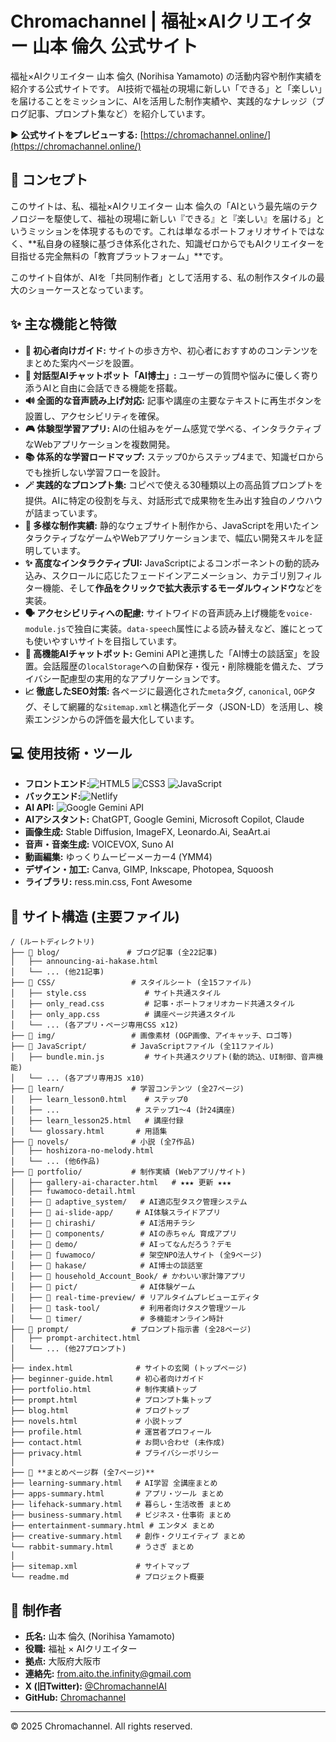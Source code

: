 # Chromachannel | 福祉×AIクリエイター 山本 倫久 公式サイト

福祉×AIクリエイター 山本 倫久 (Norihisa Yamamoto) の活動内容や制作実績を紹介する公式サイトです。
AI技術で福祉の現場に新しい「できる」と「楽しい」を届けることをミッションに、AIを活用した制作実績や、実践的なナレッジ（ブログ記事、プロンプト集など）を紹介しています。

▶ **公式サイトをプレビューする:** [https://chromachannel.online/](https://chromachannel.online/)

## 📖 コンセプト

このサイトは、私、福祉×AIクリエイター 山本 倫久の「AIという最先端のテクノロジーを駆使して、福祉の現場に新しい『できる』と『楽しい』を届ける」というミッションを体現するものです。これは単なるポートフォリオサイトではなく、**私自身の経験に基づき体系化された、知識ゼロからでもAIクリエイターを目指せる完全無料の「教育プラットフォーム」**です。

このサイト自体が、AIを「共同制作者」として活用する、私の制作スタイルの最大のショーケースとなっています。

## ✨ 主な機能と特徴

- **🔰 初心者向けガイド:** サイトの歩き方や、初心者におすすめのコンテンツをまとめた案内ページを設置。
- **🤖 対話型AIチャットボット「AI博士」:** ユーザーの質問や悩みに優しく寄り添うAIと自由に会話できる機能を搭載。
- **🔊 全面的な音声読み上げ対応:** 記事や講座の主要なテキストに再生ボタンを設置し、アクセシビリティを確保。
- **🎮 体験型学習アプリ:** AIの仕組みをゲーム感覚で学べる、インタラクティブなWebアプリケーションを複数開発。
- **📚 体系的な学習ロードマップ:** ステップ0からステップ4まで、知識ゼロからでも挫折しない学習フローを設計。
- **🪄 実践的なプロンプト集:** コピペで使える30種類以上の高品質プロンプトを提供。AIに特定の役割を与え、対話形式で成果物を生み出す独自のノウハウが詰まっています。
- **🎨 多様な制作実績:** 静的なウェブサイト制作から、JavaScriptを用いたインタラクティブなゲームやWebアプリケーションまで、幅広い開発スキルを証明しています。
- **✨ 高度なインタラクティブUI:** JavaScriptによるコンポーネントの動的読み込み、スクロールに応じたフェードインアニメーション、カテゴリ別フィルター機能、そして**作品をクリックで拡大表示するモーダルウィンドウ**などを実装。
- **🗣️ アクセシビリティへの配慮:** サイトワイドの音声読み上げ機能を`voice-module.js`で独自に実装。`data-speech`属性による読み替えなど、誰にとっても使いやすいサイトを目指しています。
- **💬 高機能AIチャットボット:** Gemini APIと連携した「AI博士の談話室」を設置。会話履歴の`localStorage`への自動保存・復元・削除機能を備えた、プライバシー配慮型の実用的なアプリケーションです。
- **📈 徹底したSEO対策:** 各ページに最適化された`meta`タグ, `canonical`, `OGP`タグ、そして網羅的な`sitemap.xml`と構造化データ（JSON-LD）を活用し、検索エンジンからの評価を最大化しています。

## 💻 使用技術・ツール

- **フロントエンド:**![HTML5](https://img.shields.io/badge/HTML5-E34F26?style=for-the-badge&logo=html5&logoColor=white)
![CSS3](https://img.shields.io/badge/CSS3-1572B6?style=for-the-badge&logo=css3&logoColor=white)
![JavaScript](https://img.shields.io/badge/JavaScript-F7DF1E?style=for-the-badge&logo=javascript&logoColor=black)
- **バックエンド:**![Netlify](https://img.shields.io/badge/Netlify-00C7B7?style=for-the-badge&logo=netlify&logoColor=white)
- **AI API:** ![Google Gemini API](https://img.shields.io/badge/Gemini%20API-4285F4?style=for-the-badge&logo=google&logoColor=white)
- **AIアシスタント:** ChatGPT, Google Gemini, Microsoft Copilot, Claude
- **画像生成:** Stable Diffusion, ImageFX, Leonardo.Ai, SeaArt.ai
- **音声・音楽生成:** VOICEVOX, Suno AI
- **動画編集:** ゆっくりムービーメーカー4 (YMM4)
- **デザイン・加工:** Canva, GIMP, Inkscape, Photopea, Squoosh
- **ライブラリ:** ress.min.css, Font Awesome

## 📂 サイト構造 (主要ファイル)

```
/ (ルートディレクトリ)
├── 📂 blog/               # ブログ記事 (全22記事)
│   ├── announcing-ai-hakase.html
│   └── ... (他21記事)
├── 📂 CSS/                 # スタイルシート (全15ファイル)
│   ├── style.css             # サイト共通スタイル
│   ├── only_read.css         # 記事・ポートフォリオカード共通スタイル
│   ├── only_app.css          # 講座ページ共通スタイル
│   └── ... (各アプリ・ページ専用CSS x12)
├── 📂 img/                 # 画像素材 (OGP画像、アイキャッチ、ロゴ等)
├── 📂 JavaScript/          # JavaScriptファイル (全11ファイル)
│   ├── bundle.min.js         # サイト共通スクリプト(動的読込、UI制御、音声機能)
│   └── ... (各アプリ専用JS x10)
├── 📂 learn/               # 学習コンテンツ (全27ページ)
│   ├── learn_lesson0.html    # ステップ0
│   ├── ...                 # ステップ1～4 (計24講座)
│   ├── learn_lesson25.html   # 講座付録
│   └── glossary.html       # 用語集
├── 📂 novels/              # 小説 (全7作品)
│   ├── hoshizora-no-melody.html
│   └── ... (他6作品)
├── 📂 portfolio/           # 制作実績 (Webアプリ/サイト)
│   ├── gallery-ai-character.html   # ★★★ 更新 ★★★
│   ├── fuwamoco-detail.html
│   ├── 📂 adaptive_system/   # AI適応型タスク管理システム
│   ├── 📂 ai-slide-app/     # AI体験スライドアプリ
│   ├── 📂 chirashi/          # AI活用チラシ
│   ├── 📂 components/        # AIの赤ちゃん 育成アプリ
│   ├── 📂 demo/              # AIってなんだろう？デモ
│   ├── 📂 fuwamoco/          # 架空NPO法人サイト (全9ページ)
│   ├── 📂 hakase/            # AI博士の談話室
│   ├── 📂 household_Account_Book/ # かわいい家計簿アプリ
│   ├── 📂 pict/              # AI体験ゲーム
│   ├── 📂 real-time-preview/ # リアルタイムプレビューエディタ
│   ├── 📂 task-tool/         # 利用者向けタスク管理ツール
│   └── 📂 timer/             # 多機能オンライン時計
├── 📂 prompt/              # プロンプト指示書 (全28ページ)
│   ├── prompt-architect.html
│   └── ... (他27プロンプト)
│
├── index.html              # サイトの玄関 (トップページ)
├── beginner-guide.html     # 初心者向けガイド
├── portfolio.html          # 制作実績トップ
├── prompt.html             # プロンプト集トップ
├── blog.html               # ブログトップ
├── novels.html             # 小説トップ
├── profile.html            # 運営者プロフィール
├── contact.html            # お問い合わせ (未作成)
├── privacy.html            # プライバシーポリシー
│
├── 📄 **まとめページ群 (全7ページ)**
├── learning-summary.html   # AI学習 全講座まとめ
├── apps-summary.html       # アプリ・ツール まとめ
├── lifehack-summary.html   # 暮らし・生活改善 まとめ
├── business-summary.html   # ビジネス・仕事術 まとめ
├── entertainment-summary.html # エンタメ まとめ
├── creative-summary.html   # 創作・クリエイティブ まとめ
└── rabbit-summary.html     # うさぎ まとめ
│
├── sitemap.xml             # サイトマップ
└── readme.md               # プロジェクト概要
```

## 👤 制作者

- **氏名:** 山本 倫久 (Norihisa Yamamoto)
- **役職:** 福祉 × AIクリエイター
- **拠点:** 大阪府大阪市
- **連絡先:** from.aito.the.infinity@gmail.com
- **X (旧Twitter):** [@ChromachannelAI](https://x.com/ChromachannelAI)
- **GitHub:** [Chromachannel](https://github.com/Chromachannel)

---
© 2025 Chromachannel. All rights reserved.